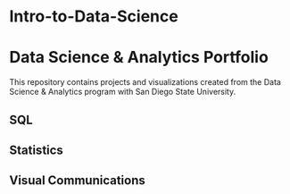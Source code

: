 # Intro-to-Data-Science
# Data Science & Analytics Portfolio
This repository contains projects and visualizations created from the Data Science & Analytics program with San Diego State University.

## SQL

## Statistics

## Visual Communications
